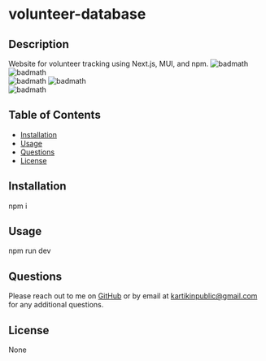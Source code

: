 # volunteer-database

## Description

Website for volunteer tracking using Next.js, MUI, and npm.
![badmath](https://img.shields.io/github/languages/top/nitrotap/volunteer-database)
![badmath](https://img.shields.io/github/languages/top/nitrotap/volunteer-database)  
![badmath](https://img.shields.io/github/issues/nitrotap/volunteer-database)
![badmath](https://img.shields.io/github/forks/nitrotap/volunteer-database)  
![badmath](https://img.shields.io/github/stars/nitrotap/volunteer-database)

## Table of Contents

- [Installation](#Installation)
- [Usage](#Usage)
- [Questions](#Questions)
- [License](#License)

## Installation

npm i

## Usage

npm run dev

## Questions

Please reach out to me on [GitHub](https://github.com/nitrotap) or by email at kartikinpublic@gmail.com for any additional questions.

## License

None
